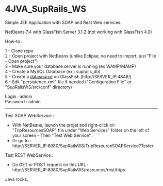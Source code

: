 4JVA_SupRails_WS
================

Simple JEE Application with SOAP and Rest Web services.

NetBeans 7.4 with GlassFish Server 3.1.2 (not working with GlassFish 4.0)


How-to :

1 - Clone repo<br/>
2 - Open project with NetBeans (unlike Eclipse, no need to import, just "File - Open project")<br/>
3 - Make sure your database server is running (ex WAMP/MAMP)<br/>
4 - Create a MySQL Database (ex : suprails_db)<br/>
5 - Create a [datasource](http://itsolutionsforall.com/datasource_jpa.php) on GlassFish (http://SERVER_IP:4848/)<br/>
6 - Edit "persistence.xml" file if needed ("Configuration File" or "SupRailsWS/src/conf" directory)


Login : admin<br/>
Password : admin


-----------------------

Test SOAP WebService :

* With NetBeans, launch the projet and right-click on "TripResourcesSOAP" file under "Web Services" folder on the left of your screen - Then "Test Web Service".
* Or go to : http://SERVER_IP:8080/SupRailsWS/TripResourceSOAPService?Tester

Test REST WebService :

* Do GET or POST request on this URL : 
http://SERVER_IP:8080/SupRailsWS/resources/rest/trips

Java rocks.
